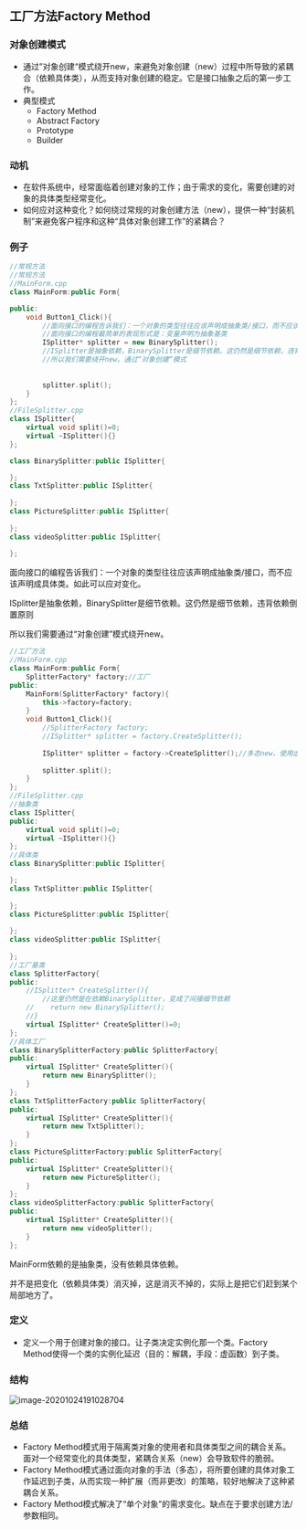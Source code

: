 ## 工厂方法Factory Method

### 对象创建模式

- 通过”对象创建“模式绕开new，来避免对象创建（new）过程中所导致的紧耦合（依赖具体类），从而支持对象创建的稳定。它是接口抽象之后的第一步工作。
- 典型模式
  - Factory Method
  - Abstract Factory
  - Prototype
  - Builder

### 动机

- 在软件系统中，经常面临着创建对象的工作；由于需求的变化，需要创建的对象的具体类型经常变化。
- 如何应对这种变化？如何绕过常规的对象创建方法（new），提供一种“封装机制”来避免客户程序和这种“具体对象创建工作”的紧耦合？



### 例子

```cpp
//常规方法
//常规方法
//MainForm.cpp
class MainForm:public Form{

public:
    void Button1_Click(){
        //面向接口的编程告诉我们：一个对象的类型往往应该声明成抽象类/接口，而不应该声明成具体类。如此可以应对变化。
        //面向接口的编程最简单的表现形式是：变量声明为抽象基类
        ISplitter* splitter = new BinarySplitter();
        //ISplitter是抽象依赖，BinarySplitter是细节依赖。这仍然是细节依赖，违背依赖倒置原则
        //所以我们需要绕开new。通过“对象创建”模式
        
        
        splitter.split();
    }
};
//FileSplitter.cpp
class ISplitter{
    virtual void split()=0;
    virtual ~ISplitter(){}
};

class BinarySplitter:public ISplitter{

};
class TxtSplitter:public ISplitter{
    
};
class PictureSplitter:public ISplitter{
    
};
class videoSplitter:public ISplitter{
    
};
```

面向接口的编程告诉我们：一个对象的类型往往应该声明成抽象类/接口，而不应该声明成具体类。如此可以应对变化。

ISplitter是抽象依赖，BinarySplitter是细节依赖。这仍然是细节依赖，违背依赖倒置原则

所以我们需要通过“对象创建”模式绕开new。

```cpp
//工厂方法
//MainForm.cpp
class MainForm:public Form{
    SplitterFactory* factory;//工厂
public:
    MainForm(SplitterFactory* factory){
        this->factory=factory;
    }
    void Button1_Click(){
        //SplitterFactory factory;
        //ISplitter* splitter = factory.CreateSplitter();
        
        ISplitter* splitter = factory->CreateSplitter();//多态new，使用虚函数
        
        splitter.split();
    }
};
//FileSplitter.cpp
//抽象类
class ISplitter{
public:
    virtual void split()=0;
    virtual ~ISplitter(){}
};
//具体类
class BinarySplitter:public ISplitter{

};
class TxtSplitter:public ISplitter{
    
};
class PictureSplitter:public ISplitter{
    
};
class videoSplitter:public ISplitter{
    
};
//工厂基类
class SplitterFactory{
public:
    //ISplitter* CreateSplitter(){
        //这里仍然是在依赖BinarySplitter，变成了间接细节依赖
    //    return new BinarySplitter();
    //}
    virtual ISplitter* CreateSplitter()=0;
};
//具体工厂
class BinarySplitterFactory:public SplitterFactory{
public:
    virtual ISplitter* CreateSplitter(){
        return new BinarySplitter();
    }
};
class TxtSplitterFactory:public SplitterFactory{
public:
    virtual ISplitter* CreateSplitter(){
        return new TxtSplitter();
    }
};
class PictureSplitterFactory:public SplitterFactory{
public:
    virtual ISplitter* CreateSplitter(){
        return new PictureSplitter();
    }
};
class videoSplitterFactory:public SplitterFactory{
public:
    virtual ISplitter* CreateSplitter(){
        return new videoSplitter();
    }
};
```

MainForm依赖的是抽象类，没有依赖具体依赖。

并不是把变化（依赖具体类）消灭掉，这是消灭不掉的，实际上是把它们赶到某个局部地方了。

### 定义

- 定义一个用于创建对象的接口。让子类决定实例化那一个类。Factory Method使得一个类的实例化延迟（目的：解耦，手段：虚函数）到子类。


### 结构

![image-20201024191028704](https://i.loli.net/2020/10/24/ct9qUNwpAhFEy5Q.png)

### 总结

- Factory Method模式用于隔离类对象的使用者和具体类型之间的耦合关系。面对一个经常变化的具体类型，紧耦合关系（new）会导致软件的脆弱。
- Factory Method模式通过面向对象的手法（多态），将所要创建的具体对象工作延迟到子类，从而实现一种扩展（而非更改）的策略，较好地解决了这种紧耦合关系。
- Factory Method模式解决了“单个对象”的需求变化。缺点在于要求创建方法/参数相同。

